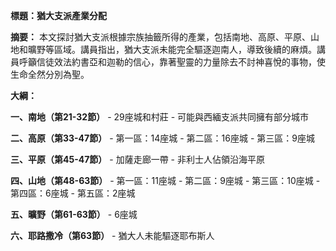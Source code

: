 **標題：猶大支派產業分配**

**摘要：**
本文探討猶大支派根據宗族抽籤所得的產業，包括南地、高原、平原、山地和曠野等區域。講員指出，猶大支派未能完全驅逐迦南人，導致後續的麻煩。講員呼籲信徒效法約書亞和迦勒的信心，靠著聖靈的力量除去不討神喜悅的事物，使生命全然分別為聖。

**大綱：**

**一、南地（第21-32節）**
    - 29座城和村莊
    - 可能與西緬支派共同擁有部分城市

**二、高原（第33-47節）**
    - 第一區：14座城
    - 第二區：16座城
    - 第三區：9座城

**三、平原（第45-47節）**
    - 加薩走廊一帶
    - 非利士人佔領沿海平原

**四、山地（第48-63節）**
    - 第一區：11座城
    - 第二區：9座城
    - 第三區：10座城
    - 第四區：6座城
    - 第五區：2座城

**五、曠野（第61-63節）**
    - 6座城

**六、耶路撒冷（第63節）**
    - 猶大人未能驅逐耶布斯人
